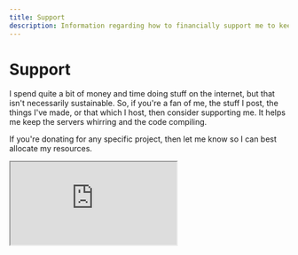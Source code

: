 ```yaml
---
title: Support
description: Information regarding how to financially support me to keep servers running and projects growing. Support my open source development, hosting, and content creation.
---
```


<link rel="stylesheet" href="/assets/styles/pages/support.css">

<h1 id="section" data-pagefind-filter="Content Type:Page">Support</h1>

<div>

I spend quite a bit of money and time doing stuff on the internet, but that isn't necessarily sustainable. So, if you're a fan of me, the stuff I post, the things I've made, or that which I host, then consider supporting me. It helps me keep the servers whirring and the code compiling.

If you're donating for any specific project, then let me know so I can best allocate my resources.

<iframe src="https://ko-fi.com/valence/?hidefeed=true&widget=true&embed=true&preview=true"></iframe>

</div>
